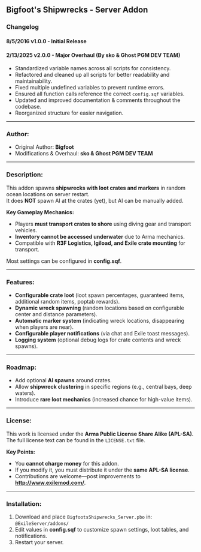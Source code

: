 ## **Bigfoot's Shipwrecks - Server Addon**  

### **Changelog**  

#### **8/5/2016  v1.0.0** - Initial Release  
#### **2/13/2025 v2.0.0** - Major Overhaul (By sko & Ghost PGM DEV TEAM)  
- Standardized variable names across all scripts for consistency.  
- Refactored and cleaned up all scripts for better readability and maintainability.  
- Fixed multiple undefined variables to prevent runtime errors.  
- Ensured all function calls reference the correct `config.sqf` variables.  
- Updated and improved documentation & comments throughout the codebase.  
- Reorganized structure for easier navigation.  

---

### **Author:**  
- Original Author: **Bigfoot**  
- Modifications & Overhaul: **sko & Ghost PGM DEV TEAM**  

---

### **Description:**  

This addon spawns **shipwrecks with loot crates and markers** in random ocean locations on server restart.  
It does **NOT** spawn AI at the crates (yet), but AI can be manually added.  

**Key Gameplay Mechanics:**  
- Players **must transport crates to shore** using diving gear and transport vehicles.  
- **Inventory cannot be accessed underwater** due to Arma mechanics.  
- Compatible with **R3F Logistics, Igiload, and Exile crate mounting** for transport.  

Most settings can be configured in **config.sqf**.  

---

### **Features:**  
- **Configurable crate loot** (loot spawn percentages, guaranteed items, additional random items, poptab rewards).  
- **Dynamic wreck spawning** (random locations based on configurable center and distance parameters).  
- **Automatic marker system** (indicating wreck locations, disappearing when players are near).  
- **Configurable player notifications** (via chat and Exile toast messages).  
- **Logging system** (optional debug logs for crate contents and wreck spawns).  

---

### **Roadmap:**  
- Add optional **AI spawns** around crates.  
- Allow **shipwreck clustering** in specific regions (e.g., central bays, deep waters).  
- Introduce **rare loot mechanics** (increased chance for high-value items).  

---

### **License:**  

This work is licensed under the **Arma Public License Share Alike (APL-SA).**  
The full license text can be found in the `LICENSE.txt` file.  

**Key Points:**  
- You **cannot charge money** for this addon.  
- If you modify it, you must distribute it under the **same APL-SA license**.  
- Contributions are welcome—post improvements to **http://www.exilemod.com/**.  

---

### **Installation:**  

1. Download and place `BigfootsShipwrecks_Server.pbo` in:  
   `@ExileServer/addons/`  
2. Edit values in **config.sqf** to customize spawn settings, loot tables, and notifications.  
3. Restart your server.  
